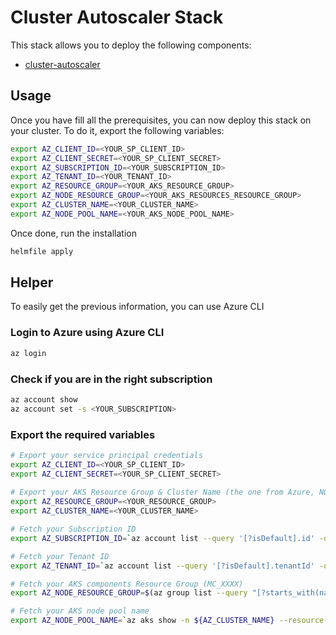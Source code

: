 # Cluster Autoscaler Stack

This stack allows you to deploy the following components:

* [cluster-autoscaler](https://github.com/kubernetes/autoscaler/tree/master/cluster-autoscaler)


## Usage

Once you have fill all the prerequisites, you can now deploy this stack on your cluster. To do it, export the following variables:

```bash
export AZ_CLIENT_ID=<YOUR_SP_CLIENT_ID> 
export AZ_CLIENT_SECRET=<YOUR_SP_CLIENT_SECRET> 
export AZ_SUBSCRIPTION_ID=<YOUR_SUBSCRIPTION_ID>
export AZ_TENANT_ID=<YOUR_TENANT_ID>
export AZ_RESOURCE_GROUP=<YOUR_AKS_RESOURCE_GROUP>
export AZ_NODE_RESOURCE_GROUP=<YOUR_AKS_RESOURCES_RESOURCE_GROUP> 
export AZ_CLUSTER_NAME=<YOUR_CLUSTER_NAME> 
export AZ_NODE_POOL_NAME=<YOUR_AKS_NODE_POOL_NAME>
```

Once done, run the installation

```bash
helmfile apply
```

## Helper

To easily get the previous information, you can use Azure CLI 

### Login to Azure using Azure CLI

```bash
az login
```

### Check if you are in the right subscription

```bash
az account show
az account set -s <YOUR_SUBSCRIPTION>
```

### Export the required variables 

```bash
# Export your service principal credentials
export AZ_CLIENT_ID=<YOUR_SP_CLIENT_ID> 
export AZ_CLIENT_SECRET=<YOUR_SP_CLIENT_SECRET>
 
# Export your AKS Resource Group & Cluster Name (the one from Azure, NOT the Rancher display name)
export AZ_RESOURCE_GROUP=<YOUR_RESOURCE_GROUP>
export AZ_CLUSTER_NAME=<YOUR_CLUSTER_NAME>

# Fetch your Subscription ID
export AZ_SUBSCRIPTION_ID=`az account list --query '[?isDefault].id' -o tsv`

# Fetch your Tenant ID
export AZ_TENANT_ID=`az account list --query '[?isDefault].tenantId' -o tsv`

# Fetch your AKS components Resource Group (MC_XXXX)
export AZ_NODE_RESOURCE_GROUP=$(az group list --query "[?starts_with(name, 'MC_${AZ_RESOURCE_GROUP}_${AZ_CLUSTER_NAME}')].name" --output tsv)

# Fetch your AKS node pool name
export AZ_NODE_POOL_NAME=`az aks show -n ${AZ_CLUSTER_NAME} --resource-group ${AZ_RESOURCE_GROUP} --query agentPoolProfiles[].name -o tsv`
```
